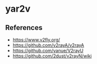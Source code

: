 # yar2v

## References
- https://www.v2fly.org/
- https://github.com/v2rayA/v2rayA
- https://github.com/yanue/V2rayU
- https://github.com/2dust/v2rayN/wiki

